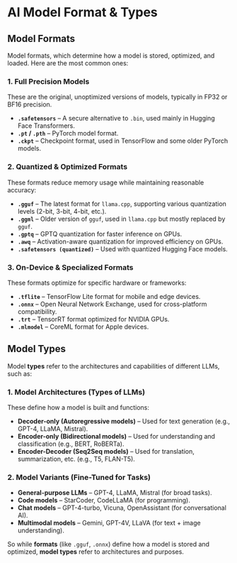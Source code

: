 # AI Model Format & Types

## Model Formats
Model formats, which determine how a model is stored, optimized, and loaded. Here are the most common ones:

### 1. Full Precision Models
These are the original, unoptimized versions of models, typically in FP32 or BF16 precision.
- **`.safetensors`** – A secure alternative to `.bin`, used mainly in Hugging Face Transformers.
- **`.pt` / `.pth`** – PyTorch model format.
- **`.ckpt`** – Checkpoint format, used in TensorFlow and some older PyTorch models.

### 2. Quantized & Optimized Formats
These formats reduce memory usage while maintaining reasonable accuracy:
- **`.gguf`** – The latest format for `llama.cpp`, supporting various quantization levels (2-bit, 3-bit, 4-bit, etc.).
- **`.ggml`** – Older version of `gguf`, used in `llama.cpp` but mostly replaced by `gguf`.
- **`.gptq`** – GPTQ quantization for faster inference on GPUs.
- **`.awq`** – Activation-aware quantization for improved efficiency on GPUs.
- **`.safetensors (quantized)`** – Used with quantized Hugging Face models.

### 3. On-Device & Specialized Formats
These formats optimize for specific hardware or frameworks:
- **`.tflite`** – TensorFlow Lite format for mobile and edge devices.
- **`.onnx`** – Open Neural Network Exchange, used for cross-platform compatibility.
- **`.trt`** – TensorRT format optimized for NVIDIA GPUs.
- **`.mlmodel`** – CoreML format for Apple devices.

## Model Types
Model **types** refer to the architectures and capabilities of different LLMs, such as:  

### 1. Model Architectures (Types of LLMs)
These define how a model is built and functions:
- **Decoder-only (Autoregressive models)** – Used for text generation (e.g., GPT-4, LLaMA, Mistral).  
- **Encoder-only (Bidirectional models)** – Used for understanding and classification (e.g., BERT, RoBERTa).  
- **Encoder-Decoder (Seq2Seq models)** – Used for translation, summarization, etc. (e.g., T5, FLAN-T5).  

### 2. Model Variants (Fine-Tuned for Tasks)
- **General-purpose LLMs** – GPT-4, LLaMA, Mistral (for broad tasks).  
- **Code models** – StarCoder, CodeLLaMA (for programming).  
- **Chat models** – GPT-4-turbo, Vicuna, OpenAssistant (for conversational AI).  
- **Multimodal models** – Gemini, GPT-4V, LLaVA (for text + image understanding).  

So while **formats** (like `.gguf`, `.onnx`) define how a model is stored and optimized, **model types** refer to architectures and purposes. 